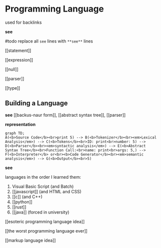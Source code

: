 # Programming Language

used for backlinks

**see**

#todo replace all `see` lines with `**see**` lines

[[statement]]

[[expression]]

[[null]]

[[parser]]

[[type]]

## Building a Language

**see** [[backus-naur form]], [[abstract syntax tree]], [[parser]]

**representation**

```mermaid
graph TD;
A(<b>Source Code</b><br>print 5) --> B(<b>Tokenizer</b><br><em>Lexical Analysis</em>) --> C(<b>Tokens</b><br>ID: print<br>number: 5) --> D(<b>Parser</b><br><em>syntactic analysis</em>) --> E(<b>Abstract Syntax Tree</b><br>Function Call:<br>name: print<br>args: 5,) --> F(<b>Interpreter</b> or<br><b>Code Generator</b><br><em>semantic analysis</em>) --> G(<b>Output</b><br>5)
```

**see**

languages in the order I learned them:

1. Visual Basic Script (and Batch)
2. [[javascript]] (and HTML and CSS)
3. [[c]] (and C++)
4. [[python]]
5. [[rust]]
6. [[java]] (forced in university)

[[esoteric programming language idea]]

[[the worst programming language ever]]

[[markup language idea]]

